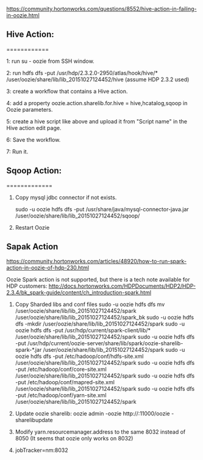 https://community.hortonworks.com/questions/8552/hive-action-in-failing-in-oozie.html

## Hive Action:
============

1: run su - oozie from SSH window.

2: run hdfs dfs -put /usr/hdp/2.3.2.0-2950/atlas/hook/hive/* /user/oozie/share/lib/lib_20151027124452/hive (assume HDP 2.3.2 used)

3: create a workflow that contains a Hive action.

4: add a property oozie.action.sharelib.for.hive = hive,hcatalog,sqoop in Oozie parameters.

5: create a hive script like above and upload it from "Script name" in the Hive action edit page.

6: Save the workflow.

7: Run it.

## Sqoop Action:
=============

1. Copy mysql jdbc connector if not exists.

   sudo -u oozie hdfs dfs -put /usr/share/java/mysql-connector-java.jar /user/oozie/share/lib/lib_20151027124452/sqoop/
   
2. Restart Oozie
   
## Sapak Action

https://community.hortonworks.com/articles/48920/how-to-run-spark-action-in-oozie-of-hdp-230.html


Oozie Spark action is not supported, but there is a tech note available for HDP customers:
http://docs.hortonworks.com/HDPDocuments/HDP2/HDP-2.3.4/bk_spark-guide/content/ch_introduction-spark.html

1. Copy Sharded libs and conf files
sudo -u oozie hdfs dfs mv /user/oozie/share/lib/lib_20151027124452/spark /user/oozie/share/lib/lib_20151027124452/spark_bk
sudo -u oozie hdfs dfs -mkdir /user/oozie/share/lib/lib_20151027124452/spark
sudo -u oozie hdfs dfs -put /usr/hdp/current/spark-client/lib/* /user/oozie/share/lib/lib_20151027124452/spark
sudo -u oozie hdfs dfs -put /usr/hdp/current/oozie-server/share/lib/spark/oozie-sharelib-spark-*.jar  /user/oozie/share/lib/lib_20151027124452/spark
sudo -u oozie hdfs dfs -put /etc/hadoop/conf/hdfs-site.xml /user/oozie/share/lib/lib_20151027124452/spark 
sudo -u oozie hdfs dfs -put /etc/hadoop/conf/core-site.xml /user/oozie/share/lib/lib_20151027124452/spark 
sudo -u oozie hdfs dfs -put /etc/hadoop/conf/mapred-site.xml /user/oozie/share/lib/lib_20151027124452/spark 
sudo -u oozie hdfs dfs -put /etc/hadoop/conf/yarn-site.xml /user/oozie/share/lib/lib_20151027124452/spark 

2. Update oozie sharelib: 
oozie admin -oozie http://<oozie-server>:11000/oozie -sharelibupdate 

3. Modify yarn.resourcemanager.address to the same 8032 instead of 8050 (It seems that oozie only works on 8032)
4. jobTracker=nm:8032









